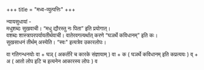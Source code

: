 +++
title = "मध्व-व्युत्पत्तिः"
+++


न्यायसुधायां -  
मधुशब्दः सुखवाची। “मधु द्यौरस्तु नः पिता” इति प्रयोगात्।  
वशब्दः शास्त्रापरपर्यायतीर्थवाची। वातेरवगत्यर्थात् करणे “घञर्थे कविधानम्” इति कः।  
सुखसाधनं तीर्थम् अस्येति।  “स्वः" इत्यत्रेव उकारलोपः।

वा गतिगन्धनयोः
वा  + घञ् ( अकर्तरि च कारके संज्ञायाम् )
वा + क  ( घञर्थे कविधानम् इति कप्रत्ययः )
व् + अ  ( आतो लोप इटि च इत्यनेन आकारस्य लोपः  )
व